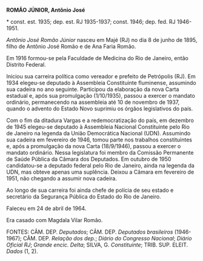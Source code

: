 **ROMÃO JÚNIOR, Antônio José**

\* const. est. 1935; dep. est. RJ 1935-1937; const. 1946; dep. fed. RJ
1946-1951.

*Antônio José Romão Júnior* nasceu em Majé (RJ) no dia 8 de junho de
1895, filho de Antônio José Romão e de Ana Faria Romão.

Em 1916 formou-se pela Faculdade de Medicina do Rio de Janeiro, então
Distrito Federal.

Iniciou sua carreira política como vereador e prefeito de Petrópolis
(RJ). Em 1934 elegeu-se deputado à Assembleia Constituinte fluminense,
assumindo sua cadeira no ano seguinte. Participou da elaboração da nova
Carta estadual e, após sua promulgação (1/10/1935), passou a exercer o
mandato ordinário, permanecendo na assembleia até 10 de novembro de
1937, quando o advento do Estado Novo suprimiu os órgãos legislativos do
país.

Com o fim da ditadura Vargas e a redemocratização do país, em dezembro
de 1945 elegeu-se deputado à Assembleia Nacional Constituinte pelo Rio
de Janeiro na legenda da União Democrática Nacional (UDN). Assumindo sua
cadeira em fevereiro de 1946, tomou parte nos trabalhos constituintes e,
após a promulgação da nova Carta (18/9/1946), passou a exercer o mandato
ordinário. Nessa legislatura foi membro da Comissão Permanente de Saúde
Pública da Câmara dos Deputados. Em outubro de 1950 candidatou-se a
deputado federal pelo Rio de Janeiro, ainda na legenda da UDN, mas
obteve apenas uma suplência. Deixou a Câmara em fevereiro de 1951, não
chegando a assumir nova cadeira.

Ao longo de sua carreira foi ainda chefe de polícia de seu estado e
secretário da Segurança Pública do Estado do Rio de Janeiro.

Faleceu em 24 de abril de 1964.

Era casado com Magdala Vilar Romão.

FONTES: CÂM. DEP. *Deputados*; CÂM. DEP. *Deputados brasileiros*
(1946-1967); CÂM. DEP. *Relação dos dep.*; *Diário do Congresso
Nacional*; *Diário Oficial RJ*; *Grande encic. Delta*; SILVA, G.
*Constituinte*; TRIB. SUP. ELEIT. *Dados* (1, 2).
